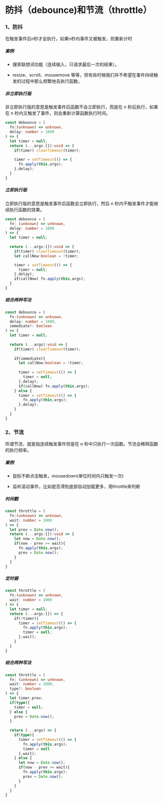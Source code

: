 # 防抖（debounce)和节流（throttle）
### 1、防抖
在触发事件后n秒才会执行，如果n秒内事件又被触发，则重新计时

##### 案例

- 搜索联想词功能（连续输入，只请求最后一次的结果）。

- resize、scroll、mousemove 等等，但有些时候我们并不希望在事件持续触发的过程中那么频繁地去执行函数。

##### 非立即执行版
非立即执行版的意思是触发事件后函数不会立即执行，而是在 n 秒后执行，如果在 n 秒内又触发了事件，则会重新计算函数执行时间。
```typescript
const debounce = (
  fn:(unknown) => unknown,
  delay: number = 1000
) => {
  let timer = null;
  return (...args:[]):void => {
    if(timer) clearTimeout(timer);
    
    timer = setTimeout(() => {
      fn.apply(this,args);
    },delay);
  }
}
```

##### 立即执行版
立即执行版的意思是触发事件后函数会立即执行，然后 n 秒内不触发事件才能继续执行函数的效果。
```typescript
const debounce = (
  fn: (unknown) => unknown,
  delay: number = 1000
) => {
  let timer = null;
  
  return (...args:[]):void => {
    if(timer) clearTimeout(timer);
    let callNow:boolean = !timer;

    timer = setTimeout(() => {
      timer = null;
    },delay);
    if(callNow) fn.apply(this,args);
  }
}
```
##### 结合两种写法
```typescript
const debounce = (
  fn:(unknown) => unknown,
  delay: number = 1000,
  immediate?: boolean 
) => {
  let timer = null;
  
  return (...args):void => {
    if(timer) clearTimeout(timer);
    
    if(immediate){
      let callNow:boolean = !timer;
      
      timer = setTimeout(() => {
        timer = null;
      },delay);
      if(callNow) fn.apply(this,args);
    } else {
      timer = setTimeout(() => {
        fn.apply(this,args);
      },delay);
    }
  }
}
```
### 2、节流
所谓节流，就是指连续触发事件但是在 n 秒中只执行一次函数。节流会稀释函数的执行频率。
##### 案例
- 鼠标不断点击触发，mousedown(单位时间内只触发一次)

- 监听滚动事件，比如是否滑到底部自动加载更多，用throttle来判断
##### 时间戳
```typescript
const throttle = (
  fn:(unknown) => unknown,
  wait: number = 1000
) => {
  let prev = Date.now();
  return (...args:[]):void => {
    let now = Date.now();
    if(now - prev >= wait){
      fn.apply(this,args);
      prev = Date.now();
    }
  }
}
```
##### 定时器
```typescript
const throttle = (
  fn:(unknown) => unknown,
  wait: number = 1000
) => {
  let timer = null;
  return (...args:[]) => {
    if(!timer){
      timer = setTimeout(() => {
        fn.apply(this,args);
        timer = null;
      },wait);
    }
  }
}
```
##### 结合两种写法
```typescript
const throttle = (
  fn: (unknown) => unknown,
  wait: number = 1000,
  type?: boolean
) => {
  let timer,prev;
  if(type){
    timer = null;
  } else {
    prev = Date.now();
  }
  
  return (...args) => {
    if(type){
      timer = setTimeout(() => {
        fn.apply(this,args);
        timer = null
      },wait);
    } else {
      let now = Date.now();
      if(now - prev >= wait){
        fn.apply(this,args);
        prev = Date.now();
      }
    }
  }
}
```




